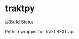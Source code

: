 # traktpy
[![Build Status](https://travis-ci.org/jmolinski/traktpy.svg?branch=master)](https://travis-ci.org/jmolinski/traktpy)

Python wrapper for Trakt REST api
